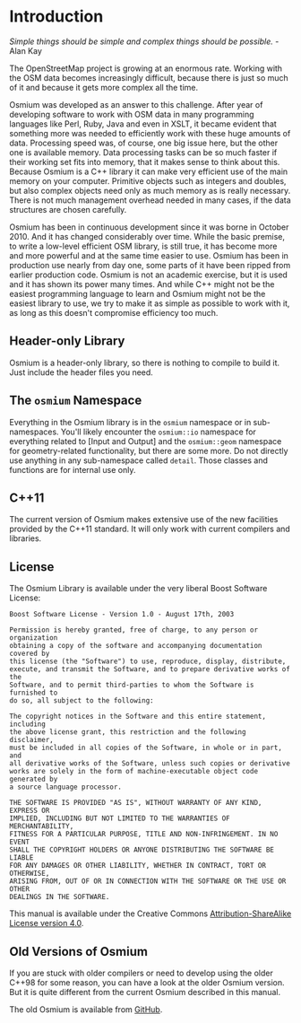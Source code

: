 # Introduction

*Simple things should be simple and complex things should be possible.* - Alan Kay

The OpenStreetMap project is growing at an enormous rate. Working
with the OSM data becomes increasingly difficult, because there
is just so much of it and because it gets more complex all the
time.

Osmium was developed as an answer to this challenge. After year
of developing software to work with OSM data in many programming
languages like Perl, Ruby, Java and even in XSLT, it became
evident that something more was needed to efficiently work with
these huge amounts of data. Processing speed was, of course, one
big issue here, but the other one is available memory. Data
processing tasks can be so much faster if their working set fits
into memory, that it makes sense to think about this. Because
Osmium is a C++ library it can make very efficient use of the
main memory on your computer. Primitive objects such as integers
and doubles, but also complex objects need only as much memory
as is really necessary. There is not much management overhead
needed in many cases, if the data structures are chosen carefully.

Osmium has been in continuous development since it was borne in
October 2010. And it has changed considerably over time. While
the basic premise, to write a low-level efficient OSM library,
is still true, it has become more and more powerful and at the
same time easier to use. Osmium has been in production use nearly
from day one, some parts of it have been ripped from earlier
production code. Osmium is not an academic exercise, but it is
used and it has shown its power many times. And while C++ might
not be the easiest programming language to learn and Osmium
might not be the easiest library to use, we try to make it as
simple as possible to work with it, as long as this doesn't
compromise efficiency too much.
        
## Header-only Library

Osmium is a header-only library, so there is nothing to compile
to build it. Just include the header files you need.

## The `osmium` Namespace

Everything in the Osmium library is in the `osmium` namespace or
in sub-namespaces. You'll likely encounter the `osmium::io` namespace
for everything related to [Input and Output] and the `osmium::geom` namespace
for geometry-related functionality, but there are some more. Do
not directly use anything in any sub-namespace called `detail`. Those
classes and functions are for internal use only.

## C++11

The current version of Osmium makes extensive use of the new facilities
provided by the C++11 standard. It will only work with current compilers and
libraries.

## License

The Osmium Library is available under the very liberal Boost Software License:

    Boost Software License - Version 1.0 - August 17th, 2003

    Permission is hereby granted, free of charge, to any person or organization
    obtaining a copy of the software and accompanying documentation covered by
    this license (the "Software") to use, reproduce, display, distribute,
    execute, and transmit the Software, and to prepare derivative works of the
    Software, and to permit third-parties to whom the Software is furnished to
    do so, all subject to the following:

    The copyright notices in the Software and this entire statement, including
    the above license grant, this restriction and the following disclaimer,
    must be included in all copies of the Software, in whole or in part, and
    all derivative works of the Software, unless such copies or derivative
    works are solely in the form of machine-executable object code generated by
    a source language processor.

    THE SOFTWARE IS PROVIDED "AS IS", WITHOUT WARRANTY OF ANY KIND, EXPRESS OR
    IMPLIED, INCLUDING BUT NOT LIMITED TO THE WARRANTIES OF MERCHANTABILITY,
    FITNESS FOR A PARTICULAR PURPOSE, TITLE AND NON-INFRINGEMENT. IN NO EVENT
    SHALL THE COPYRIGHT HOLDERS OR ANYONE DISTRIBUTING THE SOFTWARE BE LIABLE
    FOR ANY DAMAGES OR OTHER LIABILITY, WHETHER IN CONTRACT, TORT OR OTHERWISE,
    ARISING FROM, OUT OF OR IN CONNECTION WITH THE SOFTWARE OR THE USE OR OTHER
    DEALINGS IN THE SOFTWARE.

This manual is available under the Creative Commons [Attribution-ShareAlike
License version 4.0](http://creativecommons.org/licenses/by-sa/4.0/).

## Old Versions of Osmium

If you are stuck with older compilers or need to develop
using the older C++98 for some reason, you can have a look
at the older Osmium version. But it is quite different from
the current Osmium described in this manual.

The old Osmium is available from [GitHub](https://github.com/joto/osmium).


